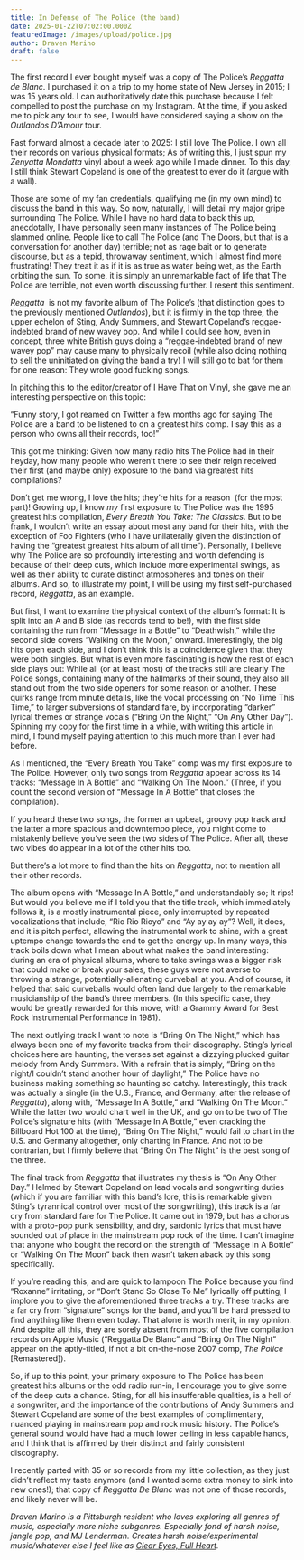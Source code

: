 ```yaml
---
title: In Defense of The Police (the band)
date: 2025-01-22T07:02:00.000Z
featuredImage: /images/upload/police.jpg
author: Draven Marino
draft: false
---
```

The first record I ever bought myself was a copy of The Police’s *Reggatta de Blanc*. I purchased it on a trip to my home state of New Jersey in 2015; I was 15 years old. I can authoritatively date this purchase because I felt compelled to post the purchase on my Instagram. At the time, if you asked me to pick any tour to see, I would have considered saying a show on the *Outlandos D’Amour* tour.

Fast forward almost a decade later to 2025: I still love The Police. I own all their records on various physical formats; As of writing this, I just spun my *Zenyatta Mondatta* vinyl about a week ago while I made dinner. To this day, I still think Stewart Copeland is one of the greatest to ever do it (argue with a wall).

Those are some of my fan credentials, qualifying me (in my own mind) to discuss the band in this way. So now, naturally, I will detail my major gripe surrounding The Police. While I have no hard data to back this up, anecdotally, I have personally seen many instances of The Police being slammed online. People like to call The Police (and The Doors, but that is a conversation for another day) terrible; not as rage bait or to generate discourse, but as a tepid, throwaway sentiment, which I almost find more frustrating! They treat it as if it is as true as water being wet, as the Earth orbiting the sun. To some, it is simply an unremarkable fact of life that The Police are terrible, not even worth discussing further. I resent this sentiment.

*Reggatta*  is not my favorite album of The Police’s (that distinction goes to the previously mentioned *Outlandos*), but it is firmly in the top three, the upper echelon of Sting, Andy Summers, and Stewart Copeland’s reggae-indebted brand of new wavey pop. And while I could see how, even in concept, three white British guys doing a “reggae-indebted brand of new wavey pop” may cause many to physically recoil (while also doing nothing to sell the uninitiated on giving the band a try) I will still go to bat for them for one reason: They wrote good fucking songs.

In pitching this to the editor/creator of I Have That on Vinyl, she gave me an interesting perspective on this topic: 

“Funny story, I got reamed on Twitter a few months ago for saying The Police are a band to be listened to on a greatest hits comp. I say this as a person who owns all their records, too!”

This got me thinking: Given how many radio hits The Police had in their heyday, how many people who weren’t there to see their reign received their first (and maybe only) exposure to the band via greatest hits compilations?  

Don’t get me wrong, I love the hits; they’re hits for a reason  (for the most part)! Growing up, I know *my* first exposure to The Police was the 1995 greatest hits compilation, *Every Breath You Take: The Classics*. But to be frank, I wouldn’t write an essay about most any band for their hits, with the exception of Foo Fighters (who I have unilaterally given the distinction of having the “greatest greatest hits album of all time”). Personally, I believe why The Police are so profoundly interesting and worth defending is because of their deep cuts, which include more experimental swings, as well as their ability to curate distinct atmospheres and tones on their albums. And so, to illustrate my point, I will be using my first self-purchased record, *Reggatta*, as an example.

But first, I want to examine the physical context of the album’s format: It is split into an A and B side (as records tend to be!), with the first side containing the run from “Message in a Bottle” to “Deathwish,” while the second side covers “Walking on the Moon,” onward. Interestingly, the big hits open each side, and I don’t think this is a coincidence given that they were both singles. But what is even more fascinating is how the rest of each side plays out: While all (or at least most) of the tracks still are clearly The Police songs, containing many of the hallmarks of their sound, they also all stand out from the two side openers for some reason or another. These quirks range from minute details, like the vocal processing on “No Time This Time,” to larger subversions of standard fare, by incorporating “darker” lyrical themes or strange vocals (“Bring On the Night,” “On Any Other Day”). Spinning my copy for the first time in a while, with writing this article in mind, I found myself paying attention to this much more than I ever had before.

As I mentioned, the “Every Breath You Take” comp was my first exposure to The Police. However, only two songs from *Reggatta* appear across its 14 tracks: “Message In A Bottle” and “Walking On The Moon.” (Three, if you count the second version of “Message In A Bottle” that closes the compilation). 

If you heard these two songs, the former an upbeat, groovy pop track and the latter a more spacious and downtempo piece, you might come to mistakenly believe you’ve seen the two sides of The Police. After all, these two vibes do appear in a lot of the other hits too.

But there’s a lot more to find than the hits on *Reggatta*, not to mention all their other records.

The album opens with “Message In A Bottle,” and understandably so; It rips! But would you believe me if I told you that the title track, which immediately follows it, is a mostly instrumental piece, only interrupted by repeated vocalizations that include, “Rio Rio Rioyo” and “Ay ay ay ay”? Well, it does, and it is pitch perfect, allowing the instrumental work to shine, with a great uptempo change towards the end to get the energy up. In many ways, this track boils down what I mean about what makes the band interesting: during an era of physical albums, where to take swings was a bigger risk that could make or break your sales, these guys were not averse to throwing a strange, potentially-alienating curveball at you. And of course, it helped that said curveballs would often land due largely to the remarkable musicianship of the band’s three members. (In this specific case, they would be greatly rewarded for this move, with a Grammy Award for Best Rock Instrumental Performance in 1981).

The next outlying track I want to note is “Bring On The Night,” which has always been one of my favorite tracks from their discography. Sting’s lyrical choices here are haunting, the verses set against a dizzying plucked guitar melody from Andy Summers. With a refrain that is simply, “Bring on the night/I couldn’t stand another hour of daylight,” The Police have no business making something so haunting so catchy. Interestingly, this track was actually a single (in the U.S., France, and Germany, after the release of *Reggatta*), along with, “Message In A Bottle,” and “Walking On The Moon.” While the latter two would chart well in the UK, and go on to be two of The Police’s signature hits (with “Message In A Bottle,” even cracking the Billboard Hot 100 at the time), “Bring On The Night,” would fail to chart in the U.S. and Germany altogether, only charting in France. And not to be contrarian, but I firmly believe that “Bring On The Night” is the best song of the three.

The final track from *Reggatta* that illustrates my thesis is “On Any Other Day.” Helmed by Stewart Copeland on lead vocals and songwriting duties (which if you are familiar with this band’s lore, this is remarkable given Sting’s tyrannical control over most of the songwriting), this track is a far cry from standard fare for The Police. It came out in 1979, but has a chorus with a proto-pop punk sensibility, and dry, sardonic lyrics that must have sounded out of place in the mainstream pop rock of the time. I can’t imagine that anyone who bought the record on the strength of “Message In A Bottle” or “Walking On The Moon” back then wasn’t taken aback by this song specifically.

If you’re reading this, and are quick to lampoon The Police because you find “Roxanne” irritating, or “Don’t Stand So Close To Me” lyrically off putting, I implore you to give the aforementioned three tracks a try. These tracks are a far cry from “signature” songs for the band, and you’ll be hard pressed to find anything like them even today. That alone is worth merit, in my opinion. And despite all this, they are sorely absent from most of the five compilation records on Apple Music (“Reggatta De Blanc” and “Bring On The Night” appear on the aptly-titled, if not a bit on-the-nose 2007 comp, *The Police* \[Remastered]). 

So, if up to this point, your primary exposure to The Police has been greatest hits albums or the odd radio run-in, I encourage you to give some of the deep cuts a chance. Sting, for all his insufferable qualities, is a hell of a songwriter, and the importance of the contributions of Andy Summers and Stewart Copeland are some of the best examples of complimentary, nuanced playing in mainstream pop and rock music history. The Police’s general sound would have had a much lower ceiling in less capable hands, and I think that is affirmed by their distinct and fairly consistent discography.

I recently parted with 35 or so records from my little collection, as they just didn’t reflect my taste anymore (and I wanted some extra money to sink into new ones!); that copy of *Reggatta De Blanc* was not one of those records, and likely never will be.

*Draven Marino is a Pittsburgh resident who loves exploring all genres of music, especially more niche subgenres. Especially fond of harsh noise, jangle pop, and MJ Lenderman. Creates harsh noise/experimental music/whatever else I feel like as [Clear Eyes, Full Heart](https://cleareyesfullheart.bandcamp.com/track/tetsuo-iron-man).*
